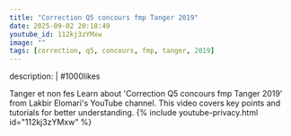 ```yaml
---
title: "Correction Q5 concours fmp Tanger 2019"
date: 2025-09-02 20:18:49 
youtube_id: 112kj3zYMxw
image: ""
tags: [correction, q5, concours, fmp, tanger, 2019]
---
```

description: |
  #1000likes
  
   Tanger et non fes
  Learn about 'Correction Q5 concours fmp Tanger 2019' from Lakbir Elomari's YouTube channel. This video covers key points and tutorials for better understanding.
{% include youtube-privacy.html id="112kj3zYMxw" %}
